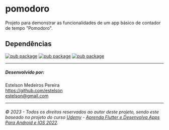 # pomodoro

Projeto para demonstrar as funcionalidades de um app básico de contador de tempo "Pomodoro".

## Dependências
[![pub package](https://img.shields.io/pub/v/mobx.svg?label=mobx&color=green)](https://pub.dartlang.org/packages/mobx) [![pub package](https://img.shields.io/pub/v/flutter_mobx.svg?label=flutter_mobx&color=green)](https://pub.dartlang.org/packages/flutter_mobx) [![pub package](https://img.shields.io/pub/v/provider.svg?label=provider&color=green)](https://pub.dev/packages?q=provider)

------------


##### Desenvolvido por:
Estelson Medeiros Pereira<br/>
https://github.com/estelson<br/>
estelson@gmail.com

------------


###### &copy; 2023 - Todos os direitos reservados ao autor deste projeto, sendo este baseado no projeto do curso [Udemy](https://www.udemy.com/ "Udemy") - [Aprenda Flutter e Desenvolva Apps Para Android e IOS 2022](https://www.udemy.com/course/curso-flutter/ "Aprenda Flutter e Desenvolva Apps Para Android e IOS 2022").
